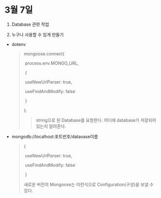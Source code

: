# 3월 7일

1. Database 관련 작업

2. 누구나 사용할 수 있게 만들기

- dotenv

  > mongoose.connect(
  >
  > ​    process.env.MONGO_URL,
  >
  > ​    {
  >
  > ​        useNewUrlParser: true,
  >
  > ​        useFindAndModify: false
  >
  > ​    }
  >
  > );
  >
  > > string으로 된 Database를 요청한다. 어디에 database가 저장되어있는지 알려준다.

- mongodb://localhost:포트번호/datavase이름 

  > {
  >
  > ​        useNewUrlParser: true,
  >
  > ​        useFindAndModify: false
  >
  > ​    }
  >
  > 새로운 버전의 Mongoose는 이런식으로 Configuration(구성)을 보낼 수 있다.